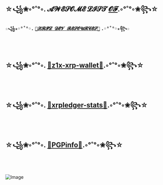 
## ☆꧁✬◦°˚°◦. 𝓐𝓦𝓔𝓢𝓞𝓜𝓔  𝓛𝓘𝓢𝓣  [𝓞𝓕](https://f1f47a23.github.io).◦°˚°◦✬꧂☆

### `☆꧁✬◦°˚°◦.` [`💎𝓧𝓡𝓟𝓛 𝓓𝓔𝓥 𝓡𝓔𝓢𝓞𝓤𝓡𝓒𝓔𝓢💎`](https://github.com/f1f47a23/AWESOME) `.◦°˚°◦✬꧂☆`

<br><br>

## ☆꧁✬◦°˚°◦. [💎z1x-xrp-wallet💎](https://github.com/f1f47a23/z1x-xrp-wallet).◦°˚°◦✬꧂☆


<br><br>

## ☆꧁✬◦°˚°◦. [💎xrpledger-stats💎](https://tinyurl.com/xrpledger).◦°˚°◦✬꧂☆

<br><br>

## ☆꧁✬◦°˚°◦. [💎PGPinfo💎](https://f1f47a23.github.io/PGPinfo.txt).◦°˚°◦✬꧂☆


<br><br>

![Image](https://f1f47a23.github.io/img/nothing-to-see-here-move-along.jpg)




